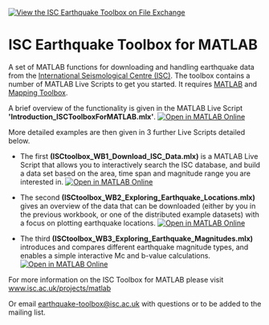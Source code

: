 [![View the ISC Earthquake Toolbox on File Exchange](https://www.mathworks.com/matlabcentral/images/matlab-file-exchange.svg)](https://www.mathworks.com/matlabcentral/fileexchange/167786-isc-earthquake-toolbox?s_tid=srchtitle)

# ISC Earthquake Toolbox for MATLAB
A set of MATLAB functions for downloading and handling earthquake data from the [International Seismological Centre (ISC)](http://www.isc.ac.uk/).
The toolbox contains a number of MATLAB Live Scripts to get you started. It requires [MATLAB](https://uk.mathworks.com/products/matlab.html) and [Mapping Toolbox](https://uk.mathworks.com/products/mapping.html?requestedDomain=).

A brief overview of the functionality is given in the MATLAB Live Script **'Introduction_ISCToolboxForMATLAB.mlx'**. [![Open in MATLAB Online](https://www.mathworks.com/images/responsive/global/open-in-matlab-online.svg)](https://matlab.mathworks.com/open/github/v1?repo=tomgarth/ISC_Earthquake_Toolbox&file=Introduction_ISCToolboxForMATLAB.mlx)

More detailed examples are then given in 3 further Live Scripts detailed below.

- The first **(ISCtoolbox_WB1_Download_ISC_Data.mlx)** is a MATLAB Live Script that allows you to interactively search the ISC 
database, and build a data set based on the area, time span and magnitude range you are interested in. [![Open in MATLAB Online](https://www.mathworks.com/images/responsive/global/open-in-matlab-online.svg)](https://matlab.mathworks.com/open/github/v1?repo=tomgarth/ISC_Earthquake_Toolbox&file=ISCtoolbox_WB1_Download_ISC_Data.mlx)

- The second **(ISCtoolbox_WB2_Exploring_Earthquake_Locations.mlx)** gives an overview of the data that can be downloaded (either 
by you in the previous workbook, or one of the distributed example datasets) with a focus on plotting earthquake locations. [![Open in MATLAB Online](https://www.mathworks.com/images/responsive/global/open-in-matlab-online.svg)](https://matlab.mathworks.com/open/github/v1?repo=tomgarth/ISC_Earthquake_Toolbox&file=ISCtoolbox_WB2_Exploring_Earthquake_Locations.mlx)

- The third **(ISCtoolbox_WB3_Exploring_Earthquake_Magnitudes.mlx)** introduces and compares different earthquake magnitude types, 
and enables a simple interactive Mc and b-value calculations. [![Open in MATLAB Online](https://www.mathworks.com/images/responsive/global/open-in-matlab-online.svg)](https://matlab.mathworks.com/open/github/v1?repo=tomgarth/ISC_Earthquake_Toolbox&file=ISCtoolbox_WB3_Exploring_Earthquake_Magnitudes.mlx)

For more information on the ISC Toolbox for MATLAB please visit www.isc.ac.uk/projects/matlab

Or email earthquake-toolbox@isc.ac.uk with questions or to be added to the mailing list.
